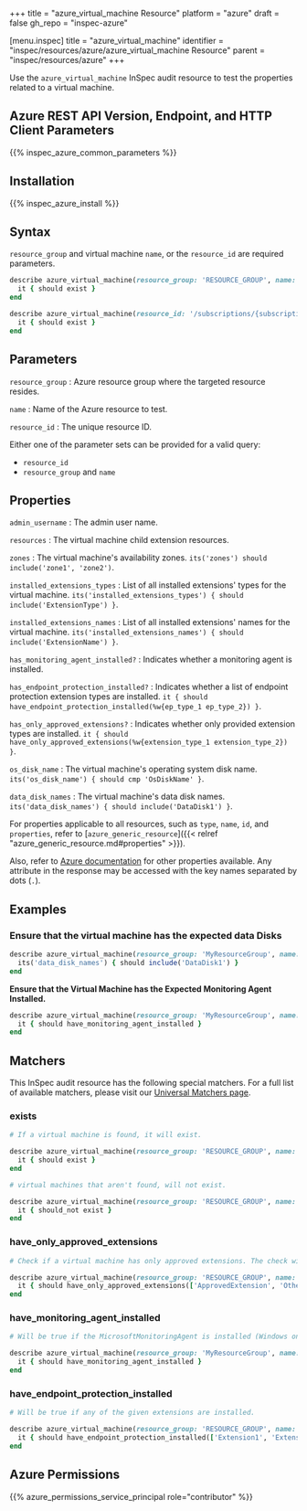 +++
title = "azure_virtual_machine Resource"
platform = "azure"
draft = false
gh_repo = "inspec-azure"

[menu.inspec]
title = "azure_virtual_machine"
identifier = "inspec/resources/azure/azure_virtual_machine Resource"
parent = "inspec/resources/azure"
+++

Use the `azure_virtual_machine` InSpec audit resource to test the properties related to a virtual machine.

## Azure REST API Version, Endpoint, and HTTP Client Parameters

{{% inspec_azure_common_parameters %}}

## Installation

{{% inspec_azure_install %}}

## Syntax

`resource_group` and virtual machine `name`, or the `resource_id` are required parameters.

```ruby
describe azure_virtual_machine(resource_group: 'RESOURCE_GROUP', name: 'VM_NAME') do
  it { should exist }
end
```

```ruby
describe azure_virtual_machine(resource_id: '/subscriptions/{subscriptionId}/resourceGroups/{resourceGroup}/providers/Microsoft.Compute/virtualMachines/{vmName}') do
  it { should exist }
end
```

## Parameters

`resource_group`
: Azure resource group where the targeted resource resides.

`name`
: Name of the Azure resource to test.

`resource_id`
: The unique resource ID.

Either one of the parameter sets can be provided for a valid query:

- `resource_id`
- `resource_group` and `name`

## Properties

`admin_username`
: The admin user name.

`resources`
: The virtual machine child extension resources.

`zones`
: The virtual machine's availability zones. `its('zones') should include('zone1', 'zone2')`.

`installed_extensions_types`
: List of all installed extensions' types for the virtual machine. `its('installed_extensions_types') { should include('ExtensionType') }`.

`installed_extensions_names`
: List of all installed extensions' names for the virtual machine. `its('installed_extensions_names') { should include('ExtensionName') }`.

`has_monitoring_agent_installed?`
: Indicates whether a monitoring agent is installed.

`has_endpoint_protection_installed?`
: Indicates whether a list of endpoint protection extension types are installed. `it { should have_endpoint_protection_installed(%w{ep_type_1 ep_type_2}) }`.

`has_only_approved_extensions?`
: Indicates whether only provided extension types are installed. `it { should have_only_approved_extensions(%w{extension_type_1 extension_type_2}) }`.

`os_disk_name`
: The virtual machine's operating system disk name. `its('os_disk_name') { should cmp 'OsDiskName' }`.

`data_disk_names`
: The virtual machine's data disk names. `its('data_disk_names') { should include('DataDisk1') }`.

For properties applicable to all resources, such as `type`, `name`, `id`, and `properties`, refer to [`azure_generic_resource`]({{< relref "azure_generic_resource.md#properties" >}}).

Also, refer to [Azure documentation](https://docs.microsoft.com/en-us/rest/api/compute/virtualmachines/get#virtualmachine) for other properties available. Any attribute in the response may be accessed with the key names separated by dots (`.`).

## Examples

### Ensure that the virtual machine has the expected data Disks

```ruby
describe azure_virtual_machine(resource_group: 'MyResourceGroup', name: 'MyVmName') do
  its('data_disk_names') { should include('DataDisk1') }
end
```

**Ensure that the Virtual Machine has the Expected Monitoring Agent Installed.**

```ruby
describe azure_virtual_machine(resource_group: 'MyResourceGroup', name: 'MyVmName') do
  it { should have_monitoring_agent_installed }
end
```

## Matchers

This InSpec audit resource has the following special matchers. For a full list of available matchers, please visit our [Universal Matchers page](/inspec/matchers/).

### exists

```ruby
# If a virtual machine is found, it will exist.

describe azure_virtual_machine(resource_group: 'RESOURCE_GROUP', name: 'VM_NAME') do
  it { should exist }
end

# virtual machines that aren't found, will not exist.

describe azure_virtual_machine(resource_group: 'RESOURCE_GROUP', name: 'VM_NAME') do
  it { should_not exist }
end
```

### have_only_approved_extensions

```ruby
# Check if a virtual machine has only approved extensions. The check will fail if an extension is used that's not on the list.

describe azure_virtual_machine(resource_group: 'RESOURCE_GROUP', name: 'VM_NAME') do
  it { should have_only_approved_extensions(['ApprovedExtension', 'OtherApprovedExtensions']) }
end
```

### have_monitoring_agent_installed

```ruby
# Will be true if the MicrosoftMonitoringAgent is installed (Windows only).

describe azure_virtual_machine(resource_group: 'MyResourceGroup', name: 'MyVmName') do
  it { should have_monitoring_agent_installed }
end
```

### have_endpoint_protection_installed

```ruby
# Will be true if any of the given extensions are installed.

describe azure_virtual_machine(resource_group: 'RESOURCE_GROUP', name: 'VM_NAME') do
  it { should have_endpoint_protection_installed(['Extension1', 'Extension2']) }
end
```

## Azure Permissions

{{% azure_permissions_service_principal role="contributor" %}}
